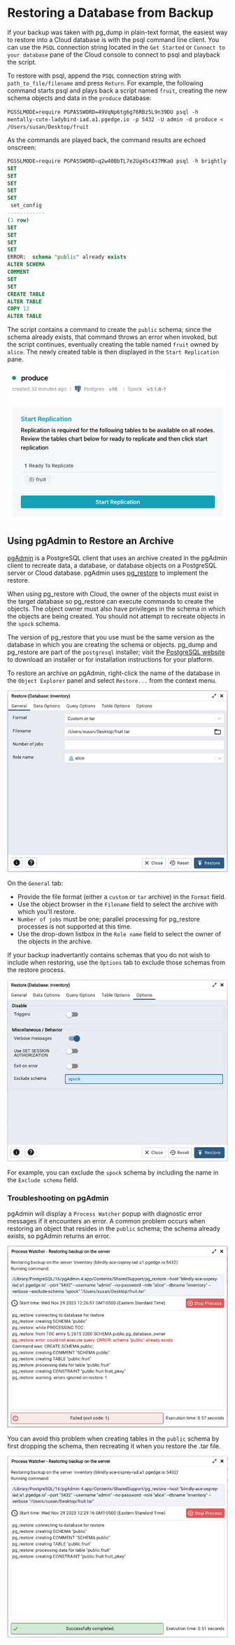 # Restoring a Database from Backup

If your backup was taken with pg_dump in plain-text format, the easiest way to restore into a Cloud database is with the psql command line client. You can use the `PSQL` connection string located in the `Get Started` or `Connect to your database` pane of the Cloud console to connect to psql and playback the script. 

To restore with psql, append the `PSQL` connection string with `path_to_file/filename` and press `Return`. For example, the following command starts psql and plays back a script named `fruit`, creating the new schema objects and data in the `produce` database:

`PGSSLMODE=require PGPASSWORD=49VqNp6tg6g76RBz5L9n39DU psql -h mentally-cute-ladybird-iad.a1.pgedge.io -p 5432 -U admin -d produce < /Users/susan/Desktop/fruit`

As the commands are played back, the command results are echoed onscreen:

```sql
PGSSLMODE=require PGPASSWORD=q2w40BbTL7e2Ug45c437MKaO psql -h brightly-striking-ram-iad.a1.pgedge.io -p 5432 -U admin -d produce < /Users/susan/Desktop/fruit 
SET
SET
SET
SET
SET
 set_config 
------------
(1 row)
SET
SET
SET
SET
ERROR:  schema "public" already exists
ALTER SCHEMA
COMMENT
SET
SET
CREATE TABLE
ALTER TABLE
COPY 12
ALTER TABLE
```

The script contains a command to create the `public` schema; since the schema already exists, that command throws an error when invoked, but the script continues, eventually creating the table named `fruit` owned by `alice`. The newly created table is then displayed in the `Start Replication` pane.

![Ready for replication](../images/restored_fruit_table.png)


## Using pgAdmin to Restore an Archive

[pgAdmin](https://www.postgresql.org/docs/16/app-pgrestore.html) is a PostgreSQL client that uses an archive created in the pgAdmin client to recreate data, a database, or database objects on a PostgreSQL server or Cloud database. pgAdmin uses [pg_restore](https://www.postgresql.org/docs/16/app-pgrestore.html) to implement the restore.

When using pg_restore with Cloud, the owner of the objects must exist in the target database so pg_restore can execute commands to create the objects. The object owner must also have privileges in the schema in which the objects are being created. You should not attempt to recreate objects in the `spock` schema.

The version of pg_restore that you use must be the same version as the database in which you are creating the schema or objects. pg_dump and pg_restore are part of the `postgresql` installer; visit the [PostgreSQL website](https://www.postgresql.org/download/) to download an installer or for installation instructions for your platform.

To restore an archive on pgAdmin, right-click the name of the database in the `Object Explorer` panel and select `Restore...` from the context menu. 

![pgAdmin General tab](../images/pgadmin_restore_general.png)

On the `General` tab:

* Provide the file format (either a `custom` or `tar` archive) in the `Format` field.
* Use the object browser in the `Filename` field to select the archive with which you'll restore.
* `Number of jobs` must be one; parallel processing for pg_restore processes is not supported at this time.
*  Use the drop-down listbox in the `Role name` field to select the owner of the objects in the archive.

If your backup inadvertantly contains schemas that you do not wish to include when restoring, use the `Options` tab to exclude those schemas from the restore process.

![pgAdmin Options tab](../images/pgadmin_restore_options.png)

For example, you can exclude the `spock` schema by including the name in the `Exclude schema` field.

### Troubleshooting on pgAdmin

pgAdmin will display a `Process Watcher` popup with diagnostic error messages if it encounters an error. A common problem occurs when restoring an object that resides in the `public` schema; the schema already exists, so pgAdmin returns an error. 

![pgAdmin error from existing schema](../images/pgadmin_error_schema_exists.png)

You can avoid this problem when creating tables in the `public` schema by first dropping the schema, then recreating it when you restore the .tar file.

![pgAdmin successfully restoring schema](../images/pgadmin_recreate_public_schema.png)

